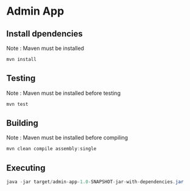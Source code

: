 # Admin App

## Install dpendencies

Note : Maven must be installed

```java
mvn install
```

## Testing

Note : Maven must be installed before testing

```java
mvn test
```

## Building

Note : Maven must be installed before compiling

```java
mvn clean compile assembly:single 
```

## Executing

```java
java -jar target/admin-app-1.0-SNAPSHOT-jar-with-dependencies.jar  
```
